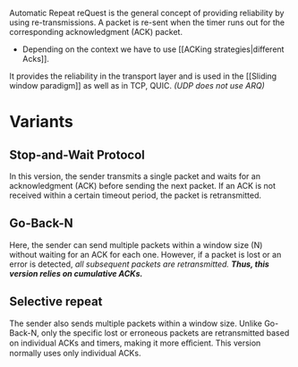 Automatic Repeat reQuest is the general concept of providing reliability by using re-transmissions. A packet is re-sent when the timer runs out for the corresponding acknowledgment (ACK) packet. 
- Depending on the context we have to use [[ACKing strategies|different Acks]]. 

It provides the reliability in the transport layer and is used in the [[Sliding window paradigm]] as well as in TCP, QUIC. *(UDP does not use ARQ)*

# Variants
## Stop-and-Wait Protocol
In this version, the sender transmits a single packet and waits for an acknowledgment (ACK) before sending the next packet.
If an ACK is not received within a certain timeout period, the packet is retransmitted. 
## Go-Back-N
Here, the sender can send multiple packets within a window size (N) without waiting for an ACK for each one. However, if a packet is lost or an error is detected, *all subsequent packets are retransmitted. **Thus, this version relies on cumulative ACKs.***
## Selective repeat
The sender also sends multiple packets within a window size. Unlike Go-Back-N, only the specific lost or erroneous packets are retransmitted based on individual ACKs and timers, making it more eﬀicient. This version normally uses only individual ACKs.

